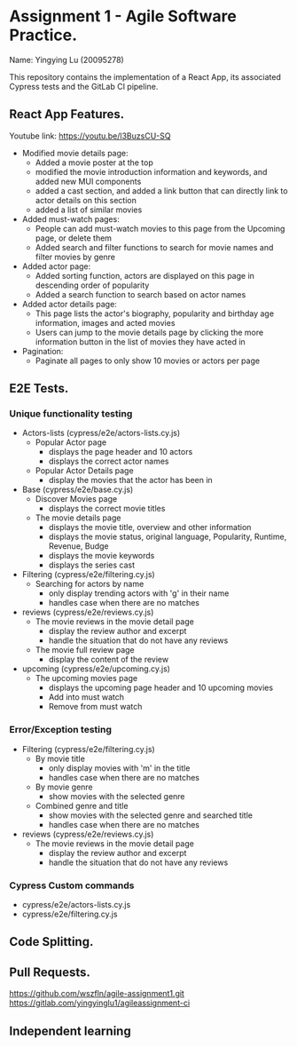# Assignment 1 - Agile Software Practice.

Name: Yingying Lu (20095278)

This repository contains the implementation of a React App, its associated Cypress tests and the GitLab CI pipeline.

## React App Features.

Youtube link: https://youtu.be/l3BuzsCU-SQ

+ Modified movie details page:
  + Added a movie poster at the top
  + modified the movie introduction information and keywords, and added new MUI components
  + added a cast section, and added a link button that can directly link to actor details on this section
  + added a list of similar movies
+ Added must-watch pages:
  + People can add must-watch movies to this page from the Upcoming page, or delete them
  + Added search and filter functions to search for movie names and filter movies by genre
+ Added actor page:
  + Added sorting function, actors are displayed on this page in descending order of popularity
  + Added a search function to search based on actor names
+ Added actor details page:
  + This page lists the actor's biography, popularity and birthday age information, images and acted movies
  + Users can jump to the movie details page by clicking the more information button in the list of movies they have acted in
+ Pagination:
  + Paginate all pages to only show 10 movies or actors per page

## E2E Tests.

### Unique functionality testing

+ Actors-lists (cypress/e2e/actors-lists.cy.js)
  + Popular Actor page
    + displays the page header and 10 actors
    + displays the correct actor names
  + Popular Actor Details page
    + display the movies that the actor has been in
+ Base (cypress/e2e/base.cy.js)
  + Discover Movies page
    + displays the correct movie titles
  + The movie details page
    + displays the movie title, overview and other information
    + displays the movie status, original language, Popularity, Runtime, Revenue, Budge
    + displays the movie keywords
    + displays the series cast
+ Filtering (cypress/e2e/filtering.cy.js)
  + Searching for actors by name
    + only display trending actors with 'g' in their name
    + handles case when there are no matches
+ reviews (cypress/e2e/reviews.cy.js)
  + The movie reviews in the movie detail page
    + display the review author and excerpt
    + handle the situation that do not have any reviews
  + The movie full review page
    + display the content of the review
+ upcoming (cypress/e2e/upcoming.cy.js)
  + The upcoming movies page
    + displays the upcoming page header and 10 upcoming movies
    + Add into must watch
    + Remove from must watch

### Error/Exception testing
+ Filtering (cypress/e2e/filtering.cy.js)
  + By movie title
    + only display movies with 'm' in the title
    + handles case when there are no matches
  + By movie genre
    + show movies with the selected genre
  + Combined genre and title
    + show movies with the selected genre and searched title
    + handles case when there are no matches
+ reviews (cypress/e2e/reviews.cy.js)
  + The movie reviews in the movie detail page
    + display the review author and excerpt
    + handle the situation that do not have any reviews

### Cypress Custom commands

+ cypress/e2e/actors-lists.cy.js
+ cypress/e2e/filtering.cy.js

## Code Splitting.

## Pull Requests.

https://github.com/wszfln/agile-assignment1.git
https://gitlab.com/yingyinglu1/agileassignment-ci

## Independent learning
